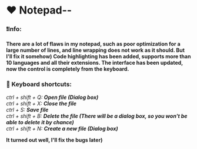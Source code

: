 # ❤️ Notepad--

### ❗Info:
**There are a lot of flaws in my notepad, such as poor optimization for a large number of lines, and line wrapping does not work as it should. But I'll fix it somehow) Code highlighting has been added, supports more than 10 languages and all their extensions. The interface has been updated, now the control is completely from the keyboard.**

### 📌 Keyboard shortcuts:
*ctrl + shift + Q:* ***Open file (Dialog box)***\
*ctrl + shift + X:* ***Close the file***\
*ctrl + S:* ***Save file***\
*ctrl + shift + B:* ***Delete the file (There will be a dialog box, so you won't be able to delete it by chance)***\
*ctrl + shift + N:* ***Create a new file (Dialog box)***

__It turned out well, I'll fix the bugs later)__
